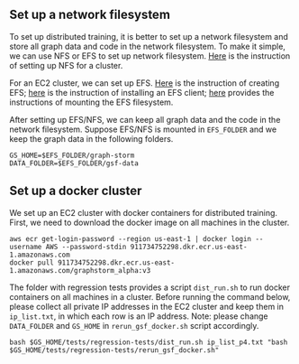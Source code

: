 ## Set up a network filesystem

To set up distributed training, it is better to set up a network filesystem and store all graph data and code in the network filesystem.
To make it simple, we can use NFS or EFS to set up network filesystem.
[Here](https://github.com/dmlc/dgl/tree/master/examples/pytorch/graphsage/dist#step-0-setup-a-distributed-file-system)
is the instruction of setting up NFS for a cluster.

For an EC2 cluster, we can set up EFS. [Here](https://docs.aws.amazon.com/efs/latest/ug/gs-step-two-create-efs-resources.html)
is the instruction of creating EFS; [here](https://docs.aws.amazon.com/efs/latest/ug/installing-amazon-efs-utils.html)
is the instruction of installing an EFS client; [here](https://docs.aws.amazon.com/efs/latest/ug/efs-mount-helper.html)
provides the instructions of mounting the EFS filesystem.

After setting up EFS/NFS, we can keep all graph data and the code in the network filesystem.
Suppose EFS/NFS is mounted in `EFS_FOLDER` and we keep the graph data in the following folders.

```
GS_HOME=$EFS_FOLDER/graph-storm
DATA_FOLDER=$EFS_FOLDER/gsf-data
```

## Set up a docker cluster

We set up an EC2 cluster with docker containers for distributed training. First, we need to download the docker image on all machines in the cluster.

```
aws ecr get-login-password --region us-east-1 | docker login --username AWS --password-stdin 911734752298.dkr.ecr.us-east-1.amazonaws.com
docker pull 911734752298.dkr.ecr.us-east-1.amazonaws.com/graphstorm_alpha:v3
```

The folder with regression tests provides a script `dist_run.sh` to run docker containers on all machines in a cluster.
Before running the command below, please collect all private IP addresses in the EC2 cluster and keep them in `ip_list.txt`, in which each row is an IP address.
Note: please change `DATA_FOLDER` and `GS_HOME` in `rerun_gsf_docker.sh` script accordingly.

```
bash $GS_HOME/tests/regression-tests/dist_run.sh ip_list_p4.txt "bash $GS_HOME/tests/regression-tests/rerun_gsf_docker.sh"
```
